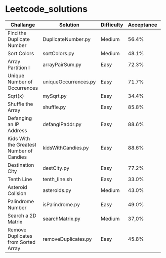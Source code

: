 # Leetcode_solutions

| Challange | Solution  | Difficulty  | Acceptance | Runtime  | Memory  |
| --- | --- | --- | --- | --- | --- |
| Find the Duplicate Number | DuplicateNumber.py  | Medium  | 56.4% | 3204 ms | 16.4 MB |
| Sort Colors | sortColors.py | Medium  |	48.1%  | 28 ms | 14.1 MB |
| Array Partition I | arrayPairSum.py | Easy  | 72.3% | 368 ms  | 16.9 MB |
|Unique Number of Occurrences | uniqueOccurrences.py  | Easy  | 71.7% | 52 ms | 14.3 MB |
| Sqrt(x) | mySqrt.py  | Easy  | 34.4%  | 32 ms | 14.1 MB	|
| Shuffle the Array | shuffle.py |  Easy  | 85.8% | 100 ms  | 14.4 MB |
| Defanging an IP Address | defangIPaddr.py | Easy |  88.6% |  28 ms  | 14.1 MB |
| Kids With the Greatest Number of Candies  | kidsWithCandies.py  | Easy  | 88.6% | 32 ms | 14.1 MB |
| Destination City  | destCity.py | Easy  |	77.2% | 56 ms | 14.1 MB |
| Tenth Line    | tenth_line.sh | Easy  | 33.0% | 4 ms  | 3.6 MB  |
| Asteroid Colision | asteroids.py | Medium | 43.0% | 704 ms | 15.1 MB  |
| Palindrome Number | isPalindrome.py | Easy  | 49.0% | 52 ms | 14.2  MB  |
| Search a 2D Matrix  | searchMatrix.py | Medium  |37,0%  | 36 ms  | 14.4 MB |
| Remove Duplicates from Sorted Array | removeDuplicates.py | Easy  | 45.8% | 796 ms  | 16.3 MB |
